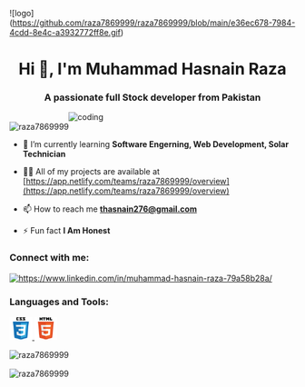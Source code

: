 ![logo] (https://github.com/raza7869999/raza7869999/blob/main/e36ec678-7984-4cdd-8e4c-a3932772ff8e.gif)
<h1 align="center">Hi 👋, I'm Muhammad Hasnain Raza</h1>
<h3 align="center">A passionate full Stock developer from Pakistan</h3>

<img align="right" alt="coding" width="400" src="https://user-images.githubusercontent.com/55389276/140866485-8fb1c876-9a8f-4d6a-98dc-08c4981eaf70.gif">

<p align="left"> <img src="https://komarev.com/ghpvc/?username=raza7869999&label=Profile%20views&color=0e75b6&style=flat" alt="raza7869999" /> </p>

- 🌱 I’m currently learning **Software Engerning, Web Development, Solar Technician**

- 👨‍💻 All of my projects are available at [https://app.netlify.com/teams/raza7869999/overview](https://app.netlify.com/teams/raza7869999/overview)

- 📫 How to reach me **thasnain276@gmail.com**

- ⚡ Fun fact **I Am Honest**

<h3 align="left">Connect with me:</h3>
<p align="left">
<a href="https://linkedin.com/in/https://www.linkedin.com/in/muhammad-hasnain-raza-79a58b28a/" target="blank"><img align="center" src="https://raw.githubusercontent.com/rahuldkjain/github-profile-readme-generator/master/src/images/icons/Social/linked-in-alt.svg" alt="https://www.linkedin.com/in/muhammad-hasnain-raza-79a58b28a/" height="30" width="40" /></a>
</p>

<h3 align="left">Languages and Tools:</h3>
<p align="left"> <a href="https://www.w3schools.com/css/" target="_blank" rel="noreferrer"> <img src="https://raw.githubusercontent.com/devicons/devicon/master/icons/css3/css3-original-wordmark.svg" alt="css3" width="40" height="40"/> </a> <a href="https://www.w3.org/html/" target="_blank" rel="noreferrer"> <img src="https://raw.githubusercontent.com/devicons/devicon/master/icons/html5/html5-original-wordmark.svg" alt="html5" width="40" height="40"/> </a> </p>

<p><img align="center" src="https://github-readme-stats.vercel.app/api/top-langs?username=raza7869999&show_icons=true&locale=en&layout=compact" alt="raza7869999" /></p>

<p><img align="center" src="https://github-readme-streak-stats.herokuapp.com/?user=raza7869999&" alt="raza7869999" /></p>


